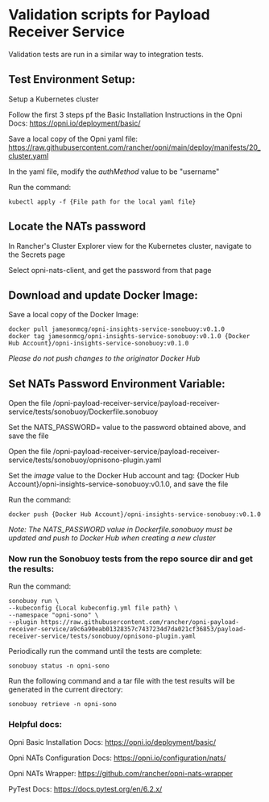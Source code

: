 # Validation scripts for Payload Receiver Service
Validation tests are run in a similar way to integration tests.

## Test Environment Setup:

Setup a Kubernetes cluster

Follow the first 3 steps pf the Basic Installation Instructions in the Opni Docs: https://opni.io/deployment/basic/

Save a local copy of the Opni yaml file: https://raw.githubusercontent.com/rancher/opni/main/deploy/manifests/20_cluster.yaml

In the yaml file, modify the *authMethod* value to be "username"

Run the command: 
```
kubectl apply -f {File path for the local yaml file}
```

## Locate the NATs password

In Rancher's Cluster Explorer view for the Kubernetes cluster, navigate to the Secrets page

Select opni-nats-client, and get the password from that page

## Download and update Docker Image:

Save a local copy of the Docker Image: 
```
docker pull jamesonmcg/opni-insights-service-sonobuoy:v0.1.0
docker tag jamesonmcg/opni-insights-service-sonobuoy:v0.1.0 {Docker Hub Account}/opni-insights-service-sonobuoy:v0.1.0
```

*Please do not push changes to the originator Docker Hub*

## Set NATs Password Environment Variable:

Open the file /opni-payload-receiver-service/payload-receiver-service/tests/sonobuoy/Dockerfile.sonobuoy

Set the NATS_PASSWORD= value to the password obtained above, and save the file

Open the file /opni-payload-receiver-service/payload-receiver-service/tests/sonobuoy/opnisono-plugin.yaml

Set the *image* value to the Docker Hub account and tag: {Docker Hub Account}/opni-insights-service-sonobuoy:v0.1.0, and save the file

Run the command:
```
docker push {Docker Hub Account}/opni-insights-service-sonobuoy:v0.1.0
```

*Note: The NATS_PASSWORD value in Dockerfile.sonobuoy must be updated and push to Docker Hub when creating a new cluster*

### Now run the Sonobuoy tests from the repo source dir and get the results:

Run the command: 
```
sonobuoy run \
--kubeconfig {Local kubeconfig.yml file path} \
--namespace "opni-sono" \
--plugin https://raw.githubusercontent.com/rancher/opni-payload-receiver-service/a9c6a90eab01328357c7437234d7da021cf36853/payload-receiver-service/tests/sonobuoy/opnisono-plugin.yaml
```

Periodically run the command until the tests are complete:
```
sonobuoy status -n opni-sono
```

Run the following command and a tar file with the test results will be generated in the current directory:
```
sonobuoy retrieve -n opni-sono
```

### Helpful docs:
Opni Basic Installation Docs: https://opni.io/deployment/basic/

Opni NATs Configuration Docs: https://opni.io/configuration/nats/

Opni NATs Wrapper: https://github.com/rancher/opni-nats-wrapper

PyTest Docs: https://docs.pytest.org/en/6.2.x/